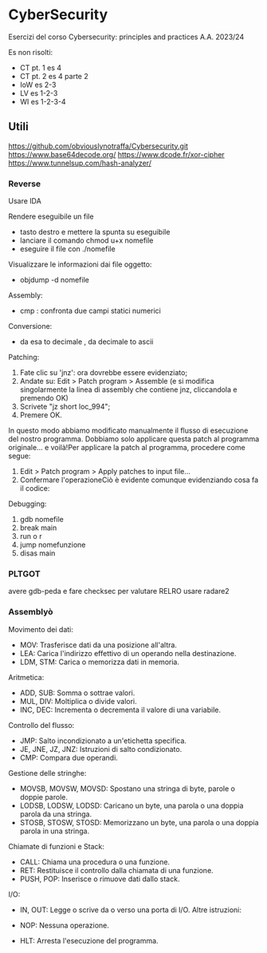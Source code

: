 # CyberSecurity

Esercizi del corso Cybersecurity: principles and practices A.A. 2023/24

Es non risolti:

- CT pt. 1 es 4
- CT pt. 2 es 4 parte 2
- IoW es 2-3
- LV es 1-2-3
- WI es 1-2-3-4

## Utili

https://github.com/obviouslynotraffa/Cybersecurity.git
https://www.base64decode.org/
https://www.dcode.fr/xor-cipher
https://www.tunnelsup.com/hash-analyzer/

### Reverse

Usare IDA

Rendere eseguibile un file

- tasto destro e mettere la spunta su eseguibile
- lanciare il comando chmod u+x nomefile
- eseguire il file con ./nomefile

Visualizzare le informazioni dai file oggetto:

- objdump -d nomefile

Assembly:

- cmp : confronta due campi statici numerici

Conversione:

- da esa to decimale , da decimale to ascii

Patching:

1. Fate clic su 'jnz': ora dovrebbe essere evidenziato; 
2. Andate su: Edit > Patch program > Assemble (e si modifica singolarmente la linea di assembly che contiene jnz, cliccandola e premendo OK)
3. Scrivete "jz short loc_994";
4. Premere OK.

In questo modo abbiamo modificato manualmente il flusso di esecuzione del nostro programma. Dobbiamo solo applicare questa patch al programma originale... e voilà!Per applicare la patch al programma, procedere come segue:

1. Edit > Patch program > Apply patches to input file...
2. Confermare l'operazioneCiò è evidente comunque evidenziando cosa fa il codice:


Debugging:

1. gdb nomefile
2. break main
3. run o r
4. jump nomefunzione
5. disas main

### PLTGOT

avere gdb-peda e fare checksec per valutare RELRO
usare radare2

### Assemblyò

Movimento dei dati:

- MOV: Trasferisce dati da una posizione all'altra.
- LEA: Carica l'indirizzo effettivo di un operando nella destinazione.
- LDM, STM: Carica o memorizza dati in memoria.

Aritmetica:

- ADD, SUB: Somma o sottrae valori.
- MUL, DIV: Moltiplica o divide valori.
- INC, DEC: Incrementa o decrementa il valore di una variabile.

Controllo del flusso:

- JMP: Salto incondizionato a un'etichetta specifica.
- JE, JNE, JZ, JNZ: Istruzioni di salto condizionato.
- CMP: Compara due operandi.

Gestione delle stringhe:

- MOVSB, MOVSW, MOVSD: Spostano una stringa di byte, parole o doppie parole.
- LODSB, LODSW, LODSD: Caricano un byte, una parola o una doppia parola da una stringa.
- STOSB, STOSW, STOSD: Memorizzano un byte, una parola o una doppia parola in una stringa.

Chiamate di funzioni e Stack:

- CALL: Chiama una procedura o una funzione.
- RET: Restituisce il controllo dalla chiamata di una funzione.
- PUSH, POP: Inserisce o rimuove dati dallo stack.

I/O:

- IN, OUT: Legge o scrive da o verso una porta di I/O.
Altre istruzioni:

- NOP: Nessuna operazione.
- HLT: Arresta l'esecuzione del programma.

